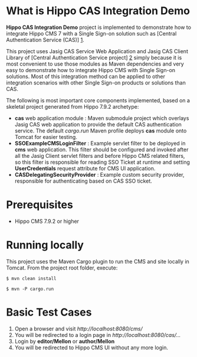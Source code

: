 What is **Hippo CAS Integration Demo**
================================

**Hippo CAS Integration Demo** project is implemented to demonstrate how to integrate Hippo CMS 7 with a Single Sign-on solution such as [Central Authentication Service (CAS)] [1].

This project uses Jasig CAS Service Web Application and Jasig CAS Client Library of [Central Authentication Service project] [2] simply because it is most convenient to use those modules as Maven dependencies and very easy to demonstrate how to integrate Hippo CMS with Single Sign-on solutions. Most of this integration method can be applied to other integration scenarios with other Single Sign-on products or solutions than CAS.

The following is most important core components implemented, based on a skeletal project generated from Hippo 7.9.2 archetype:
- **cas** web application module : Maven submodule project which overlays Jasig CAS web application to provide the default CAS authentication service. The default *cargo.run* Maven profile deploys **cas** module onto Tomcat for easier testing.
- **SSOExampleCMSLoginFilter** : Example servlet filter to be deployed in **cms** web application. This filter should be configured and invoked after all the Jasig Client servlet filters and before Hippo CMS related filters, so this filter is responsible for reading SSO Ticket at runtime and setting **UserCredentials** request attribute for CMS UI application.
- **CASDelegatingSecurityProvider** : Example custom security provider, responsible for authenticating based on CAS SSO ticket.


Prerequisites
=============
- Hippo CMS 7.9.2 or higher

Running locally
===============

This project uses the Maven Cargo plugin to run the CMS and site locally in Tomcat.
From the project root folder, execute:

  `$ mvn clean install`
  
  `$ mvn -P cargo.run`


Basic Test Cases
================
  1. Open a browser and visit *http://localhost:8080/cms/*
  1. You will be redirected to a login page in *http://localhost:8080/cas/...*
  1. Login by **editor/Mellon** or **author/Mellon**
  1. You will be redirected to Hippo CMS UI without any more login.



[1]: http://en.wikipedia.org/wiki/Central_Authentication_Service    "Central Authentication Service (CAS)"
[2]: https://www.apereo.org/cas    "Jasig Central Authentication Service project"
[3]: https://github.com/Jasig/cas/wiki/Installation-Guide    "Jasig/cas Installation Guide"
